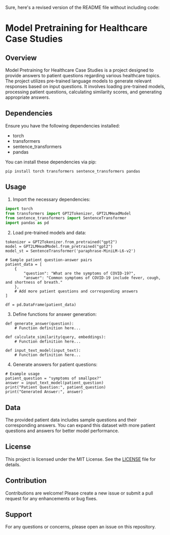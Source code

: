 Sure, here's a revised version of the README file without including code:

# Model Pretraining for Healthcare Case Studies

## Overview
Model Pretraining for Healthcare Case Studies is a project designed to provide answers to patient questions regarding various healthcare topics. The project utilizes pre-trained language models to generate relevant responses based on input questions. It involves loading pre-trained models, processing patient questions, calculating similarity scores, and generating appropriate answers.

## Dependencies
Ensure you have the following dependencies installed:

- torch
- transformers
- sentence_transformers
- pandas

You can install these dependencies via pip:

```
pip install torch transformers sentence_transformers pandas
```

## Usage
1. Import the necessary dependencies:

```python
import torch
from transformers import GPT2Tokenizer, GPT2LMHeadModel
from sentence_transformers import SentenceTransformer
import pandas as pd
```

2. Load pre-trained models and data:

```
tokenizer = GPT2Tokenizer.from_pretrained("gpt2")
model = GPT2LMHeadModel.from_pretrained("gpt2")
model_st = SentenceTransformer('paraphrase-MiniLM-L6-v2')

# Sample patient question-answer pairs
patient_data = [
    {
        "question": "What are the symptoms of COVID-19?", 
        "answer": "Common symptoms of COVID-19 include fever, cough, and shortness of breath."
    },
    # Add more patient questions and corresponding answers
]

df = pd.DataFrame(patient_data)
```

3. Define functions for answer generation:

```
def generate_answer(question):
    # Function definition here...

def calculate_similarity(query, embeddings):
    # Function definition here...

def input_text_model(input_text):
    # Function definition here...
```

4. Generate answers for patient questions:

```
# Example usage
patient_question = "symptoms of smallpox?"
answer = input_text_model(patient_question)
print("Patient Question:", patient_question)
print("Generated Answer:", answer)
```

## Data
The provided patient data includes sample questions and their corresponding answers. You can expand this dataset with more patient questions and answers for better model performance.

## License
This project is licensed under the MIT License. See the [LICENSE](https://github.com/Rajendran2201/patient-chatting-bot-using-LLM/blob/main/LICENSE) file for details.

## Contribution
Contributions are welcome! Please create a new issue or submit a pull request for any enhancements or bug fixes.

## Support
For any questions or concerns, please open an issue on this repository.
